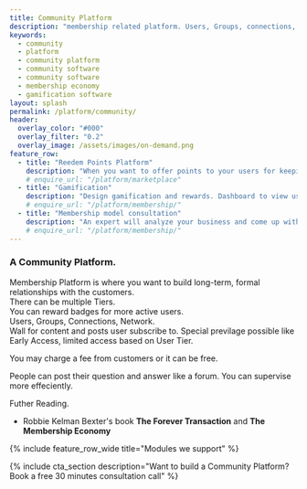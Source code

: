 ```yaml
---
title: Community Platform
description: "membership related platform. Users, Groups, connections, Network. Wall for content and posts user subscribe to. Special previlage possible like Early Access."
keywords:
  - community
  - platform
  - community platform
  - community software
  - community software
  - membership economy
  - gamification software
layout: splash
permalink: /platform/community/
header:
  overlay_color: "#000"
  overlay_filter: "0.2"
  overlay_image: /assets/images/on-demand.png
feature_row:
  - title: "Reedem Points Platform"
    description: "When you want to offer points to your users for keeping using and a reedem collected points option"
    # enquire_url: "/platform/marketplace"
  - title: "Gamification"
    description: "Design gamification and rewards. Dashboard to view use and add/remove reedem options."
    # enquire_url: "/platform/membership/"
  - title: "Membership model consultation"
    description: "An expert will analyze your business and come up with a membership design."
    # enquire_url: "/platform/membership/"
---
```


### A Community Platform.

Membership Platform is where you want to build long-term, formal relationships with the customers.  
There can be multiple Tiers.  
You can reward badges for more active users.  
Users, Groups, Connections, Network.   
Wall for content and posts user subscribe to. Special previlage possible like Early Access, limited access based on User Tier.

You may charge a fee from customers or it can be free.

People can post their question and answer like a forum. You can supervise more effeciently.

Futher Reading.
- Robbie Kelman Bexter's book **The Forever Transaction** and **The Membership Economy**


{% include feature_row_wide title="Modules we support" %}

{% include cta_section description="Want to build a Community Platform? Book a free 30 minutes consultation call" %}

